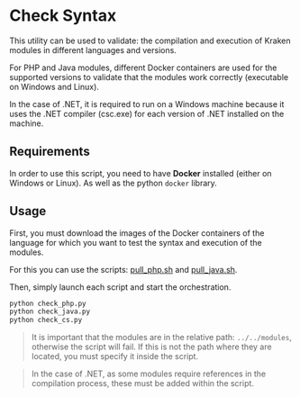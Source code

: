 # Check Syntax

This utility can be used to validate: the compilation and execution of Kraken modules in different languages and versions.

For PHP and Java modules, different Docker containers are used for the supported versions to validate that the modules work correctly (executable on Windows and Linux).

In the case of .NET, it is required to run on a Windows machine because it uses the .NET compiler (csc.exe) for each version of .NET installed on the machine.

## Requirements

In order to use this script, you need to have **Docker** installed (either on Windows or Linux). As well as the python `docker` library.

## Usage

First, you must download the images of the Docker containers of the language for which you want to test the syntax and execution of the modules.

For this you can use the scripts: [pull_php.sh](pull_php.sh) and [pull_java.sh](pull_java.sh).

Then, simply launch each script and start the orchestration.

```bash
python check_php.py
python check_java.py
python check_cs.py
```

> It is important that the modules are in the relative path: `../../modules`, otherwise the script will fail. If this is not the path where they are located, you must specify it inside the script.

> In the case of .NET, as some modules require references in the compilation process, these must be added within the script.
